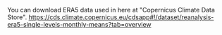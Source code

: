 You can download ERA5 data used in here at "Copernicus Climate Data Store".
https://cds.climate.copernicus.eu/cdsapp#!/dataset/reanalysis-era5-single-levels-monthly-means?tab=overview

